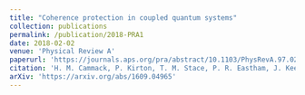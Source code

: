 ```yaml
---
title: "Coherence protection in coupled quantum systems"
collection: publications
permalink: /publication/2018-PRA1
date: 2018-02-02
venue: 'Physical Review A'
paperurl: 'https://journals.aps.org/pra/abstract/10.1103/PhysRevA.97.022103'
citation: 'H. M. Cammack, P. Kirton, T. M. Stace, P. R. Eastham, J. Keeling, and B. W. Lovett  <i>Phys. Rev. A</i> 97, 022103 (2018)'
arXiv: 'https://arxiv.org/abs/1609.04965'
---
```




